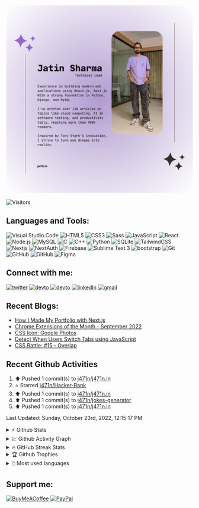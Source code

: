![Banner](/banner.png)



![Visitors](https://komarev.com/ghpvc/?username=j471n&label=Visitors&style=for-the-badge)
<!-- [![codechef](https://cp-logo.vercel.app/codechef/jatinsharma009)](https://www.codechef.com/users/jatinsharma009)
[![codeforces](https://cp-logo.vercel.app/codeforces/jatinsharma089659)](https://codeforces.com/profile/jatinsharma089659)
 -->

## Languages and Tools:

<p>
  <img title="Visual Studio Code" width=25px" src="https://cdn.jsdelivr.net/gh/devicons/devicon/icons/vscode/vscode-original.svg" />
  <img title="HTML5" width=25px" src="https://cdn.jsdelivr.net/gh/devicons/devicon/icons/html5/html5-original.svg" />
  <img title="CSS3" width=25px" src="https://cdn.jsdelivr.net/gh/devicons/devicon/icons/css3/css3-original.svg" />
  <img title="Sass" width=25px" src="https://cdn.jsdelivr.net/gh/devicons/devicon/icons/sass/sass-original.svg" />
  <img title="JavaScript" width=25px" src="https://cdn.jsdelivr.net/gh/devicons/devicon/icons/javascript/javascript-original.svg" />
  <img title="React" width=25px" src="https://cdn.jsdelivr.net/gh/devicons/devicon/icons/react/react-original.svg" />
  <img title="Node.js" width=25px" src="https://cdn.jsdelivr.net/gh/devicons/devicon/icons/nodejs/nodejs-original.svg" />
  <img title="MySQL" width=25px" src="https://cdn.jsdelivr.net/gh/devicons/devicon/icons/mysql/mysql-original.svg" />
  <img title="C" width=25px" src="https://cdn.jsdelivr.net/gh/devicons/devicon/icons/c/c-original.svg" />
  <img title="C++" width=25px" src="https://cdn.jsdelivr.net/gh/devicons/devicon/icons/cplusplus/cplusplus-original.svg" />
  <img title="Python" width=25px" src="https://cdn.jsdelivr.net/gh/devicons/devicon/icons/python/python-original.svg" />
  <img title="SQLite" width=25px"  src="https://cdn.jsdelivr.net/gh/devicons/devicon/icons/sqlite/sqlite-original.svg" />
  <img title="TailwindCSS" width=25px" src="https://cdn.jsdelivr.net/gh/devicons/devicon/icons/tailwindcss/tailwindcss-plain.svg" />
  <img title="Nextjs" width=25px" src="https://imgur.com/hPofQoP.png" />
  <img title="NextAuth" width=25px" src="https://next-auth.js.org/img/logo/logo-sm.png"/>
  <img title="Firebase" width=25px" src="https://i.imgur.com/ySmf4g5.png" />
  <img title="Sublime Text 3" width=25px" src="https://pbs.twimg.com/media/DJnkUqqVoAAFGQO.png" />                                       
  <img title="bootstrap" width=25px" src="https://img.icons8.com/color/48/000000/bootstrap.png"/>                    
  <img title="Git" width=25px" src="https://cdn.jsdelivr.net/gh/devicons/devicon/icons/git/git-original.svg" />
  <img title="GitHub" width=25px" src="https://user-images.githubusercontent.com/3369400/139448065-39a229ba-4b06-434b-bc67-616e2ed80c8f.png#gh-light-mode-only" />
  <img title="GitHub" width=25px" src="https://user-images.githubusercontent.com/3369400/139447912-e0f43f33-6d9f-45f8-be46-2df5bbc91289.png#gh-dark-mode-only" /> 
  <img title="Figma" width=25px" src="https://cdn.jsdelivr.net/gh/devicons/devicon/icons/figma/figma-original.svg" />       
</p>


## Connect with me:

[![twitter](https://img.shields.io/badge/Twitter-1DA1F2?style=for-the-badge&logo=twitter&logoColor=white)](https://twitter.com/j471n_)
[![devto](https://img.shields.io/badge/dev.to-0A0A0A?style=for-the-badge&logo=devdotto&logoColor=white)](https://dev.to/j471n#gh-light-mode-only)
[![devto](https://img.shields.io/badge/dev.to-ffffff?style=for-the-badge&logo=devdotto&logoColor=black)](https://dev.to/j471n#gh-dark-mode-only)
[![linkedIn](https://img.shields.io/badge/LinkedIn-0077B5?style=for-the-badge&logo=linkedin&logoColor=white)](https://www.linkedin.com/in/j471n/)
[![gmail](https://img.shields.io/badge/Gmail-D14836?style=for-the-badge&logo=gmail&logoColor=white)](mailto:jatinsharma089659@gmail.com)


## Recent Blogs:
<!-- Dev.to:START -->
- [How I Made My Portfolio with Next.js](https://dev.to/j471n/how-i-made-my-portfolio-with-nextjs-2mn3)
- [Chrome Extensions of the Month - September 2022](https://dev.to/j471n/chrome-extensions-of-the-month-september-2022-4cnh)
- [CSS Icon: Google Photos](https://dev.to/j471n/css-icon-google-photos-4iha)
- [Detect When Users Switch Tabs using JavaScript](https://dev.to/j471n/detect-when-users-switch-tabs-using-javascript-3mi3)
- [CSS Battle: #15 - Overlap](https://dev.to/j471n/css-battle-15-overlap-293i)
<!-- Dev.to:END -->

## Recent Github Activities
<!--RECENT_ACTIVITY:start-->
1. ⬆️ Pushed 1 commit(s) to [j471n/j471n.in](https://github.com/j471n/j471n.in)
2. ⭐ Starred [j471n/Hacker-Rank](https://github.com/j471n/Hacker-Rank)
3. ⬆️ Pushed 1 commit(s) to [j471n/j471n.in](https://github.com/j471n/j471n.in)
4. ⬆️ Pushed 1 commit(s) to [j471n/jokes-generator](https://github.com/j471n/jokes-generator)
5. ⬆️ Pushed 1 commit(s) to [j471n/j471n.in](https://github.com/j471n/j471n.in)
<!--RECENT_ACTIVITY:end-->

<!--RECENT_ACTIVITY:last_update-->
Last Updated: Sunday, October 23rd, 2022, 12:15:17 PM
<!--RECENT_ACTIVITY:last_update_end-->

<details>
  <summary>⚡ Github Stats</summary>
  <br>
  <img src="https://github-readme-stats.vercel.app/api?username=j471n&show_icons=true&theme=dark&hide_border=true" alt="Jatin's Github Stats" />
</details>

<details>
  <summary>💹 Github Activity Graph</summary>
  <br>
  <img src="https://activity-graph.herokuapp.com/graph?username=j471n&theme=react-dark" alt="Oops, something went wrong with Activity Graph" />
</details>

<details>
  <summary>🔥 GitHub Streak Stats</summary>
  <br>
  <img src="http://github-readme-streak-stats.herokuapp.com?user=j471n&theme=dark&hide_border=true&date_format=M%20j%5B%2C%20Y%5D" alt="GitHub Streak Stats" />
</details>

<details>
  <summary>🏆 Github Trophies</summary>
  <br>
  <img src="https://github-profile-trophy.vercel.app/?username=j471n&theme=nord" alt="Jatin's Github Activity Graph" />
</details>

<details>
  <summary>🖱️ Most used languages</summary>
  <br>
  <img src="https://github-readme-stats.vercel.app/api/top-langs?username=j471n&show_icons=true&locale=en&layout=compact&theme=dark" alt="Jatin's Github Activity Graph" />
</details>

<!-- <br> -->

<!-- ![Jokes Card](https://readme-jokes.vercel.app/api) -->

## Support me:

[![BuyMeACoffee](https://img.shields.io/badge/Buy%20Me%20a%20Coffee-ffdd00?style=for-the-badge&logo=buy-me-a-coffee&logoColor=black)](https://www.buymeacoffee.com/j471n)
[![PayPal](https://img.shields.io/badge/PayPal-00457C?style=for-the-badge&logo=paypal&logoColor=white)](https://www.paypal.com/paypalme/j47in)


